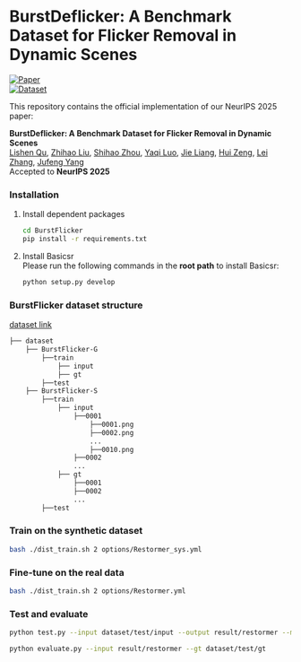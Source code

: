 # BurstDeflicker: A Benchmark Dataset for Flicker Removal in Dynamic Scenes

[![Paper](https://img.shields.io/badge/Paper-NeurIPS%202025-blue)](https://arxiv.org/abs/xxxx.xxxxx)  
[![Dataset](https://img.shields.io/badge/Dataset-Kaggle-green)](https://www.kaggle.com/datasets/lishenqu/flarex)

This repository contains the official implementation of our NeurIPS 2025 paper:  
<p>
<div><strong>BurstDeflicker: A Benchmark Dataset for Flicker Removal in Dynamic Scenes</strong></div>
<div><a href="https://qulishen.github.io/">Lishen Qu</a>, 
   	<a href="https://qulishen.github.io/">Zhihao Liu</a>,
    <a href="https://joshyzhou.github.io/">Shihao Zhou</a>,
    <a href="https://qulishen.github.io/">Yaqi Luo</a>, 
    <a href="https://liangjie.xyz/">Jie Liang</a>,
    <a href="https://huizeng.github.io/">Hui Zeng</a>,
    <a href="https://www4.comp.polyu.edu.hk/~cslzhang/">Lei Zhang</a>,
    <a href="https://cv.nankai.edu.cn/">Jufeng Yang</a>
    </div>
<div>Accepted to <strong>NeurIPS 2025</strong></div>

### Installation

1. Install dependent packages

    ```bash
    cd BurstFlicker
    pip install -r requirements.txt
    ```

2. Install Basicsr<br>
    Please run the following commands in the **root path** to install Basicsr:<br>

    ```bash
    python setup.py develop
    ```
### BurstFlicker dataset structure


[dataset link](https://www.kaggle.com/datasets/lishenqu/burstflicker)

```bash
├── dataset
    ├── BurstFlicker-G
        ├──train
            ├── input
            ├── gt
        ├──test
    ├── BurstFlicker-S
        ├──train
            ├── input
                ├──0001
                    ├──0001.png
                    ├──0002.png
                    ...
                    ├──0010.png
                ├──0002
                ...
            ├── gt
                ├──0001
                ├──0002
                ...
        ├──test
```

### Train on the synthetic dataset
```bash
bash ./dist_train.sh 2 options/Restormer_sys.yml
```

### Fine-tune on the real data 
```bash
bash ./dist_train.sh 2 options/Restormer.yml
```

### Test and evaluate
```bash
python test.py --input dataset/test/input --output result/restormer --model_path checkpoint/Restormer.pth
```

```bash
python evaluate.py --input result/restormer --gt dataset/test/gt
```
